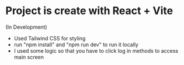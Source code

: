 # Project is create with React + Vite

(In Development)

- Used Tailwind CSS for styling
- run "npm install" and "npm run dev" to run it locally
- I used some logic so that you have 
  to click log in methods to access main        screen

